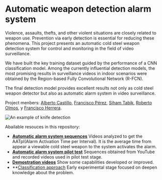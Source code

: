 # Automatic weapon detection alarm system
Violence, assaults, thefts, and other violent situations are closely related to weapon use. Prevention via early detection is essential for reducing these phenomena. 
This project presents an automatic cold steel weapon detection system for control and monitoring in the field of video surveillance.

We have built the key training dataset guided by the performance of a CNN classification model. Among the currently influential detection models, the most promising results in surveillance videos in indoor scenarios were obtained by the Region-based Fully Convolutional Network (R-FCN).

The final detection model provides excellent results not only as cold steel weapon detector but also as automatic alarm system in video surveillance.

Project menbers: [Alberto Castillo](https://www.linkedin.com/in/albertocastillolamas/), [Francisco Pérez](https://www.linkedin.com/in/franciscoperezhernandez/), [Siham Tabik](https://scholar.google.com/citations?user=jsPSrRQAAAAJ&hl=es), [Roberto Olmos](https://www.linkedin.com/in/roberto-olmos-pimentel-937ba029/), y [Francisco Herrera](https://scholar.google.com/citations?user=HULIk-QAAAAJ&hl=es).

![An example of knife detection](https://github.com/alcasla/Automatic-Cold-Steel-Detection-Alarm/blob/master/demo/images/reception-knife.jpg)

Abailable resouces in this repository:
* **[Automatic alarm system sequences](https://github.com/alcasla/Automatic-Cold-Steel-Detection-Alarm/blob/master/Automatic-alarm-system-AATpI.md)** Videos analyzed to get the AATpI(Alarm Activation Time per Interval). It is the average time from appear a viewable cold steel weapon to the system activates the alarm.
* **[Automatic alarm system pilot test](https://github.com/alcasla/Automatic-Cold-Steel-Detection-Alarm/tree/master/Automatic-alarm-system-AATpI-v0.1)** Sequences obtained from YouTube and recorded videos used in pilot test stage.
* **[Demostration videos](https://github.com/alcasla/Automatic-Cold-Steel-Detection-Alarm/tree/master/demo)** Show some capabilities developed or improved.
* **[Classification approach](https://github.com/alcasla/Automatic-Cold-Steel-Detection-Alarm/tree/master/classification) Early experimental stage focused on deepen knowledge about the problem.